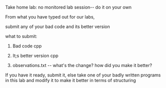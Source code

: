 Take home lab:  no monitored lab session-- do it on your own



From what you have typed out for our labs, 

submit any of your bad code and its better version

what to submit:

1) Bad code cpp

2) It;s better version cpp

3) observations.txt  -- what's the change? how did you make it better?



If you have it ready, submit it, else take one of your badly written programs in this lab and modify it to make it better in terms of structuring